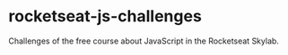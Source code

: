 # rocketseat-js-challenges
Challenges of the free course about JavaScript in the Rocketseat Skylab.
